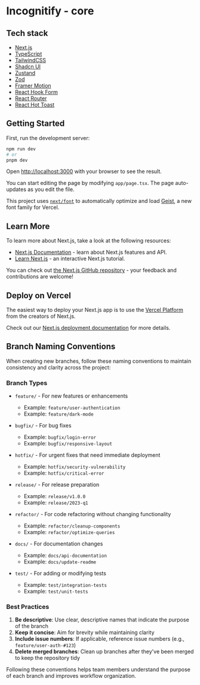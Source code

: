 # Incognitify - core

## Tech stack

- [Next.js](https://nextjs.org/)
- [TypeScript](https://www.typescriptlang.org/)
- [TailwindCSS](https://tailwindcss.com/)
- [Shadcn UI](https://ui.shadcn.com/)
- [Zustand](https://github.com/pmndrs/zustand)
- [Zod](https://github.com/colinhacks/zod)
- [Framer Motion](https://www.framer.com/motion/)
- [React Hook Form](https://react-hook-form.com/)
- [React Router](https://reactrouter.com/)
- [React Hot Toast](https://react-hot-toast.com/)

## Getting Started

First, run the development server:

```bash
npm run dev
# or
pnpm dev

```

Open [http://localhost:3000](http://localhost:3000) with your browser to see the result.

You can start editing the page by modifying `app/page.tsx`. The page auto-updates as you edit the file.

This project uses [`next/font`](https://nextjs.org/docs/app/building-your-application/optimizing/fonts) to automatically optimize and load [Geist](https://vercel.com/font), a new font family for Vercel.

## Learn More

To learn more about Next.js, take a look at the following resources:

- [Next.js Documentation](https://nextjs.org/docs) - learn about Next.js features and API.
- [Learn Next.js](https://nextjs.org/learn) - an interactive Next.js tutorial.

You can check out [the Next.js GitHub repository](https://github.com/vercel/next.js) - your feedback and contributions are welcome!

## Deploy on Vercel

The easiest way to deploy your Next.js app is to use the [Vercel Platform](https://vercel.com/new?utm_medium=default-template&filter=next.js&utm_source=create-next-app&utm_campaign=create-next-app-readme) from the creators of Next.js.

Check out our [Next.js deployment documentation](https://nextjs.org/docs/app/building-your-application/deploying) for more details.

## Branch Naming Conventions

When creating new branches, follow these naming conventions to maintain consistency and clarity across the project:

### Branch Types

- `feature/` - For new features or enhancements

  - Example: `feature/user-authentication`
  - Example: `feature/dark-mode`

- `bugfix/` - For bug fixes

  - Example: `bugfix/login-error`
  - Example: `bugfix/responsive-layout`

- `hotfix/` - For urgent fixes that need immediate deployment

  - Example: `hotfix/security-vulnerability`
  - Example: `hotfix/critical-error`

- `release/` - For release preparation

  - Example: `release/v1.0.0`
  - Example: `release/2023-q1`

- `refactor/` - For code refactoring without changing functionality

  - Example: `refactor/cleanup-components`
  - Example: `refactor/optimize-queries`

- `docs/` - For documentation changes

  - Example: `docs/api-documentation`
  - Example: `docs/update-readme`

- `test/` - For adding or modifying tests
  - Example: `test/integration-tests`
  - Example: `test/unit-tests`

### Best Practices

1. **Be descriptive**: Use clear, descriptive names that indicate the purpose of the branch
2. **Keep it concise**: Aim for brevity while maintaining clarity
3. **Include issue numbers**: If applicable, reference issue numbers (e.g., `feature/user-auth-#123`)
4. **Delete merged branches**: Clean up branches after they've been merged to keep the repository tidy

Following these conventions helps team members understand the purpose of each branch and improves workflow organization.

